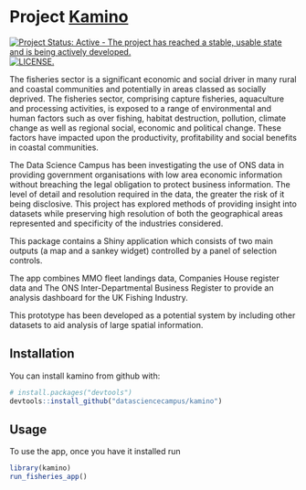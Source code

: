 
<!-- README.md is generated from README.Rmd. Please edit that file -->
Project [Kamino](http://starwars.wikia.com/wiki/Kamino)
=======================================================

[![Project Status: Active - The project has reached a stable, usable state and is being actively developed.](http://www.repostatus.org/badges/latest/active.svg)](http://www.repostatus.org/#active) [![LICENSE.](https://img.shields.io/badge/license-OGL--3-brightgreen.svg?style=flat)](http://www.nationalarchives.gov.uk/doc/open-government-licence/version/3/)

The fisheries sector is a significant economic and social driver in many rural and coastal communities and potentially in areas classed as socially deprived. The fisheries sector, comprising capture fisheries, aquaculture and processing activities, is exposed to a range of environmental and human factors such as over fishing, habitat destruction, pollution, climate change as well as regional social, economic and political change. These factors have impacted upon the productivity, profitability and social benefits in coastal communities.

The Data Science Campus has been investigating the use of ONS data in providing government organisations with low area economic information without breaching the legal obligation to protect business information. The level of detail and resolution required in the data, the greater the risk of it being disclosive. This project has explored methods of providing insight into datasets while preserving high resolution of both the geographical areas represented and specificity of the industries considered.

This package contains a Shiny application which consists of two main outputs (a map and a sankey widget) controlled by a panel of selection controls.

The app combines MMO fleet landings data, Companies House register data and The ONS Inter-Departmental Business Register to provide an analysis dashboard for the UK Fishing Industry.

This prototype has been developed as a potential system by including other datasets to aid analysis of large spatial information.

Installation
------------

You can install kamino from github with:

``` r
# install.packages("devtools")
devtools::install_github("datasciencecampus/kamino")
```

Usage
-----

To use the app, once you have it installed run

``` r
library(kamino)
run_fisheries_app()
```
